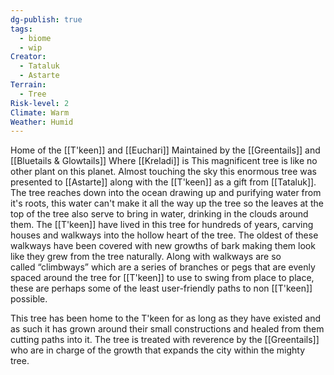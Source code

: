 ```yaml
---
dg-publish: true
tags:
  - biome
  - wip
Creator:
  - Tataluk
  - Astarte
Terrain:
  - Tree
Risk-level: 2
Climate: Warm
Weather: Humid
---
```


Home of the [[T'keen]] and [[Euchari]] 
Maintained by the [[Greentails]] and [[Bluetails & Glowtails]] 
Where [[Kreladi]] is
This magnificent tree is like no other plant on this planet. 
Almost touching the sky this enormous tree was presented to [[Astarte]] along with the [[T'keen]] as a gift from [[Tataluk]]. The tree reaches down into the ocean drawing up and purifying water from it's roots, this water can't make it all the way up the tree so the leaves at the top of the tree also serve to bring in water, drinking in the clouds around them. The [[T'keen]] have lived in this tree for hundreds of years, carving houses and walkways into the hollow heart of the tree. The oldest of these walkways have been covered with new growths of bark making them look like they grew from the tree naturally. Along with walkways are so called “climbways” which are a series of branches or pegs that are evenly spaced around the tree for [[T'keen]] to use to swing from place to place, these are perhaps some of the least user-friendly paths to non [[T'keen]] possible.

This tree has been home to the T'keen for as long as they have existed and as such it has grown around their small constructions and healed from them cutting paths into it. The tree is treated with reverence by the [[Greentails]] who are in charge of the growth that expands the city within the mighty tree.